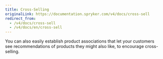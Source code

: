 ```yaml
---
title: Cross-Selling
originalLink: https://documentation.spryker.com/v4/docs/cross-sell
redirect_from:
  - /v4/docs/cross-sell
  - /v4/docs/en/cross-sell
---
```


You can also easily establish product associations that let your customers see recommendations of products they might also like, to encourage cross-selling.
